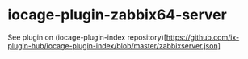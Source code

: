 # iocage-plugin-zabbix64-server
See plugin on (iocage-plugin-index repository)[https://github.com/ix-plugin-hub/iocage-plugin-index/blob/master/zabbixserver.json]